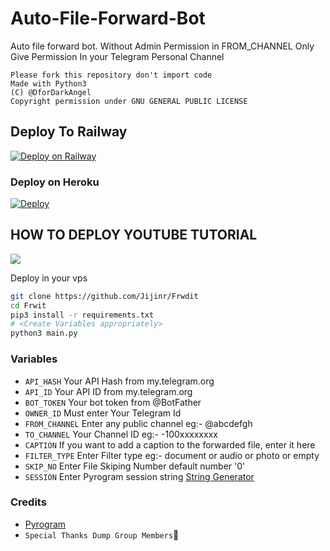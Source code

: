 # Auto-File-Forward-Bot

Auto file forward bot.
Without Admin Permission in FROM_CHANNEL
Only Give Permission In your Telegram Personal Channel

```
Please fork this repository don't import code
Made with Python3
(C) @DforDarkAngel
Copyright permission under GNU GENERAL PUBLIC LICENSE
```
## Deploy To Railway
[![Deploy on Railway](https://railway.app/button.svg)](https://railway.app/new/template?template=https%3A%2F%2Fgithub.com%2FTELEZEN%2Ffb3&envs=API_HASH%2CAPI_ID%2CBOT_TOKEN%2CCAPTION%2CFILTER_TYPE%2CFROM_CHANNEL%2COWNER_ID%2CSKIP_NO%2CTO_CHANNEL&API_HASHDesc=Get+this+value+from+https%3A%2F%2Fmy.telegram.org+or+%40UseTGXBot&API_IDDesc=Get+this+value+from+https%3A%2F%2Fmy.telegram.org+or+%40UseTGXBot&BOT_TOKENDesc=Your+bot+token+from+%40BotFather&CAPTIONDesc=If+you+want+to+add+a+caption+to+the+forwarded+file%2C+enter+it+here&FILTER_TYPEDesc=Type+Of+filters+%7Bdocument+%2C+audio+%2C+photo+%2C+video+%2C+animation+%2C+%28empty+%3D+forward+all+kind+of+messages%29%7D&FROM_CHANNELDesc=enter+Channel+username+Eg%3A-+%40abcdefghijk&OWNER_IDDesc=Pyrogram+string+Seccion+https%3A%2F%2Freplit.com%2F%40JijinR%2FPyroSessionString&SKIP_NODesc=Enter+File+Skiping+Number&TO_CHANNELDesc=Enter+Your+channel+Id+must+add+Eg%3A-+-100xxxxxxxxx)

### Deploy on Heroku
[![Deploy](https://www.herokucdn.com/deploy/button.svg)](https://heroku.com/deploy?template=https://github.com/TELEZEN/fb3.git)

## HOW TO DEPLOY YOUTUBE TUTORIAL

<a href="https://youtu.be/xufAzeTLRIs"><img src="https://img.shields.io/badge/How%20To-Deploy-red.svg?logo=Youtube"></a>

Deploy in your vps
```sh
git clone https://github.com/Jijinr/Frwdit
cd Frwit
pip3 install -r requirements.txt
# <Create Variables appropriately>
python3 main.py
```

### Variables

* `API_HASH` Your API Hash from my.telegram.org
* `API_ID` Your API ID from my.telegram.org
* `BOT_TOKEN` Your bot token from @BotFather
* `OWNER_ID` Must enter Your Telegram Id
* `FROM_CHANNEL` Enter any public channel eg:- @abcdefgh
* `TO_CHANNEL` Your Channel ID eg:- -100xxxxxxxx
* `CAPTION` If you want to add a caption to the forwarded file, enter it here
* `FILTER_TYPE` Enter Filter type eg:- document or audio or photo or empty
* `SKIP_NO` Enter File Skiping Number default number '0' 
* `SESSION` Enter Pyrogram session string [String Generator](https://replit.com/@JijinR/PyroSessionString)


### Credits

* [Pyrogram](https://github.com/pyrogram/pyrogram)
* `Special Thanks Dump Group Members`🤣
